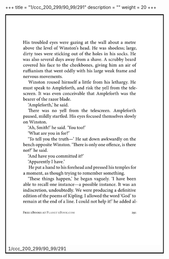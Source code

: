 +++
title = "1/ccc_200_299/90_99/291"
description = ""
weight = 20
+++

<table style="border:2px solid black;max-width:800px;max-height:800px;" 
><tr><td><img class="center-fit-jpg"
src="/jpg_/out_jpg_1984__291.jpg"  >1/ccc_200_299/90_99/291</img></td></tr></table>